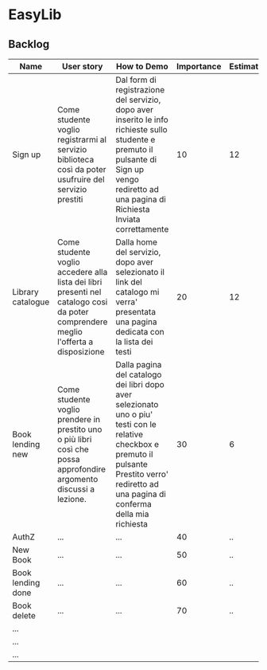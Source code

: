 # EasyLib

## Backlog 

| Name | User story | How to Demo | Importance | Estimate |
|-|-|-|-|-|
| Sign up | Come studente voglio registrarmi al servizio biblioteca così da poter usufruire del servizio prestiti | Dal form di registrazione del servizio, dopo aver inserito le info richieste sullo studente e premuto il pulsante di Sign up vengo rediretto ad una pagina di Richiesta Inviata correttamente | 10 | 12 |
| Library catalogue | Come studente voglio accedere alla lista dei libri presenti nel catalogo cosi da poter comprendere meglio l'offerta a disposizione | Dalla home del servizio, dopo aver selezionato il link del catalogo mi verra' presentata una pagina dedicata con la lista dei testi | 20 | 12 |
| Book lending new | Come studente voglio prendere in prestito uno o più libri così che possa approfondire argomento discussi a lezione. | Dalla pagina del catalogo dei libri dopo aver selezionato uno o piu' testi con le relative checkbox e premuto il pulsante Prestito verro' rediretto ad una pagina di conferma della mia richiesta | 30 | 6 |
| AuthZ | ... | ... | 40 | .. |
| New Book | ... | ... | 50 | .. |
| Book lending done | ... | ... | 60 | .. |
| Book delete | ... | ... | 70 | .. |
| ... |  |  |  |  |
| ... |  |  |  |  |
| ... |  |  |  |  |

